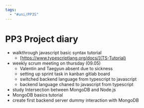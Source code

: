 ```yaml
---
tags:
  - "#uni/PP3S"
---
```

# PP3 Project diary
- walkthrough javascript basic syntax tutorial
	- [https://www.typescriptlang.org/docs/](TS-Tutorial)
- weekly scrum meeting on thursday (09.05)
	- Valentin and Taegyun absent due to sickness
	- setting up sprint task in kanban gitlab board 
	- switched backend language from typescript to javascript
	- backend language chaned to javascript from typescript 
- study Intersection between MongoDB and Node.js
- MongoDB basics tutorial 
- create first backend server dummy interaction with MongoDB